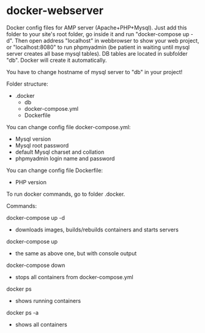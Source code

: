 # docker-webserver

Docker config files for AMP server (Apache+PHP+Mysql).
Just add this folder to your site's root folder, go inside it and run "docker-compose up -d".
Then open address "localhost" in webbrowser to show your web project, or "localhost:8080" to run phpmyadmin (be patient in waiting until mysql server creates all base mysql tables).
DB tables are located in subfolder "db". Docker will create it automatically.

You have to change hostname of mysql server to "db" in your project!

Folder structure:

- .docker
  - db
  - docker-compose.yml
  - Dockerfile

You can change config file docker-compose.yml:
 - Mysql version
 - Mysql root password
 - default Mysql charset and collation
 - phpmyadmin login name and password

You can change config file Dockerfile:
 - PHP version

To run docker commands, go to folder .docker.

Commands:

docker-compose up -d
 - downloads images, builds/rebuilds containers and starts servers

docker-compose up
 - the same as above one, but with console output

docker-compose down
 - stops all containers from docker-compose.yml

docker ps
 - shows running containers

docker ps -a
 - shows all containers
